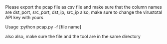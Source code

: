 Please export the pcap file as csv file 
 and make sure that the column names are dst_port, src_port, dst_ip, src_ip
 also, make sure to change the virustotal API key with yours 
  
Usage :python pcap.py -f [file name] 



    
also also, make sure the file and the tool are in the same directory

